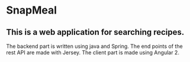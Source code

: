 # SnapMeal

## This is a web application for searching recipes. 
The backend part is written using java and Spring. 
The end points of the rest API are made with Jersey.
The client part is made using Angular 2.

